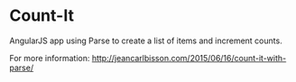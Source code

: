 # Count-It
AngularJS app using Parse to create a list of items and increment counts.

For more information: http://jeancarlbisson.com/2015/06/16/count-it-with-parse/
